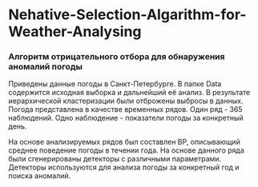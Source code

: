 # Nehative-Selection-Algarithm-for-Weather-Analysing

### Алгоритм отрицательного отбора для обнаружения аномалий погоды

Приведены данные погоды в Санкт-Петербурге. В папке Data содержится исходная выборка и дальнейший её анализ.
В результате иерархической кластеризации были отброжены выбросы в данных. Погода представлена в качестве временных
рядов. Один ряд - 365 наблюдений. Одно наблюдение - показатели погоды за конкретный день.

На основе анализируемых рядов был составлен ВР, описывающий среднее поведение погоды в течении года.
На основе данного ряда были сгенерированы детекторы с различными параметрами. Детекторы используются для анализа 
погоды за конкретный год и поиска аномалий.
